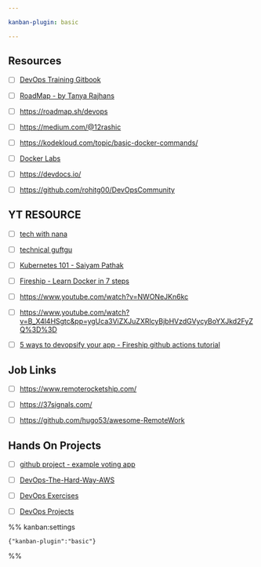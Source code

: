 ```yaml
---

kanban-plugin: basic

---
```


## Resources

- [ ] [DevOps Training Gitbook](https://tkssharma-devops.gitbook.io/devops-training/)
- [ ] [RoadMap - by Tanya Rajhans](https://whimsical.com/devops-roadmap-by-tanya-rajhans-Gzg5CcLQgAV8oUDbtdMXbk)
- [ ] https://roadmap.sh/devops
- [ ] https://medium.com/@12rashic
- [ ] https://kodekloud.com/topic/basic-docker-commands/
- [ ] [Docker Labs](https://kodekloud.com/topic/labs-basic-docker-commands-beta-3/)
- [ ] https://devdocs.io/
- [ ] https://github.com/rohitg00/DevOpsCommunity


## YT RESOURCE

- [ ] [tech with nana](https://tkssharma-devops.gitbook.io/devops-training/)
- [ ] [technical guftgu](https://www.youtube.com/watch?v=eX3ZimWWHh4&list=PLBGx66SQNZ8aPsFDwb79JrS2KQBTIZo10)
- [ ] [Kubernetes 101 - Saiyam Pathak](https://www.youtube.com/watch?v=PN3VqbZqmD8)
- [ ] [Fireship - Learn Docker in 7 steps](https://www.youtube.com/watch?v=gAkwW2tuIqE)
- [ ] https://www.youtube.com/watch?v=NWONeJKn6kc
- [ ] https://www.youtube.com/watch?v=B_X4l4HSgtc&pp=ygUca3ViZXJuZXRlcyBjbHVzdGVycyBoYXJkd2FyZQ%3D%3D
- [ ] [5 ways to devopsify your app - Fireship github actions tutorial](https://www.youtube.com/watch?v=eB0nUzAI7M8)


## Job Links

- [ ] https://www.remoterocketship.com/
- [ ] https://37signals.com/
- [ ] https://github.com/hugo53/awesome-RemoteWork


## Hands On Projects

- [ ] [github project - example voting app](https://github.com/dockersamples/example-voting-app)
- [ ] [DevOps-The-Hard-Way-AWS](https://github.com/AdminTurnedDevOps/DevOps-The-Hard-Way-AWS)
- [ ] [DevOps Exercises](https://github.com/bregman-arie/devops-exercises)
- [ ] [DevOps Projects](https://github.com/Abhinav-26/DevOps-Projects)




%% kanban:settings
```
{"kanban-plugin":"basic"}
```
%%